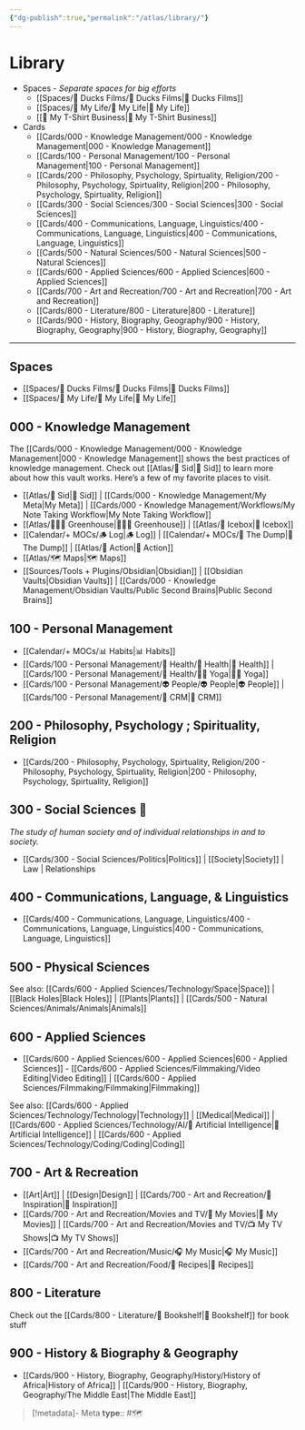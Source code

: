 ```yaml
---
{"dg-publish":true,"permalink":"/atlas/library/"}
---
```



# Library

- Spaces - *Separate spaces for big efforts*
	- [[Spaces/🦆 Ducks Films/🦆 Ducks Films\|🦆 Ducks Films]]
	- [[Spaces/🤘 My Life/🤘 My Life\|🤘 My Life]]
	- [[👕 My T-Shirt Business\|👕 My T-Shirt Business]]
- Cards
	- [[Cards/000 - Knowledge Management/000 - Knowledge Management\|000 - Knowledge Management]]
	- [[Cards/100 - Personal Management/100 - Personal Management\|100 - Personal Management]]
	- [[Cards/200 - Philosophy, Psychology, Spirtuality, Religion/200 - Philosophy, Psychology, Spirtuality, Religion\|200 - Philosophy, Psychology, Spirtuality, Religion]]
	- [[Cards/300 - Social Sciences/300 - Social Sciences\|300 - Social Sciences]]
	- [[Cards/400 - Communications, Language, Linguistics/400 - Communications, Language, Linguistics\|400 - Communications, Language, Linguistics]]
	- [[Cards/500 - Natural Sciences/500 - Natural Sciences\|500 - Natural Sciences]]
	- [[Cards/600 - Applied Sciences/600 - Applied Sciences\|600 - Applied Sciences]]
	- [[Cards/700 - Art and Recreation/700 - Art and Recreation\|700 - Art and Recreation]]
	- [[Cards/800 - Literature/800 - Literature\|800 - Literature]]
	- [[Cards/900 - History, Biography, Geography/900 - History, Biography, Geography\|900 - History, Biography, Geography]]

---

## Spaces
- [[Spaces/🦆 Ducks Films/🦆 Ducks Films\|🦆 Ducks Films]]
- [[Spaces/🤘 My Life/🤘 My Life\|🤘 My Life]]

## 000 - Knowledge Management
The [[Cards/000 - Knowledge Management/000 - Knowledge Management\|000 - Knowledge Management]] shows the best practices of knowledge management. Check out [[Atlas/🧠 Sid\|🧠 Sid]] to learn more about how this vault works. Here’s a few of my favorite places to visit.

- [[Atlas/🧠 Sid\|🧠 Sid]] | [[Cards/000 - Knowledge Management/My Meta\|My Meta]] | [[Cards/000 - Knowledge Management/Workflows/My Note Taking Workflow\|My Note Taking Workflow]] 
- [[Atlas/👨🏻‍🌾 Greenhouse\|👨🏻‍🌾 Greenhouse]] | [[Atlas/🧊 Icebox\|🧊 Icebox]]
- [[Calendar/+ MOCs/🪵 Log\|🪵 Log]] | [[Calendar/+ MOCs/🔗 The Dump\|🔗 The Dump]] | [[Atlas/🏹 Action\|🏹 Action]]
- [[Atlas/🗺 Maps\|🗺 Maps]] 
- [[Sources/Tools + Plugins/Obsidian\|Obsidian]] | [[Obsidian Vaults\|Obsidian Vaults]] | [[Cards/000 - Knowledge Management/Obsidian Vaults/Public Second Brains\|Public Second Brains]]

## 100 - Personal Management

- [[Calendar/+ MOCs/📊 Habits\|📊 Habits]]
- [[Cards/100 - Personal Management/💪 Health/💪 Health\|💪 Health]] | [[Cards/100 - Personal Management/💪 Health/🧘‍♂️ Yoga\|🧘‍♂️ Yoga]]
- [[Cards/100 - Personal Management/👽 People/👽 People\|👽 People]] | [[Cards/100 - Personal Management/👯 CRM\|👯 CRM]]

## 200 - Philosophy, Psychology ; Spirituality, Religion

- [[Cards/200 - Philosophy, Psychology, Spirtuality, Religion/200 - Philosophy, Psychology, Spirtuality, Religion\|200 - Philosophy, Psychology, Spirtuality, Religion]]

## 300 - Social Sciences 👥
*The study of human society and of individual relationships in and to society.*

- [[Cards/300 - Social Sciences/Politics\|Politics]] | [[Society\|Society]] | Law | Relationships

## 400 - Communications, Language, & Linguistics

- [[Cards/400 - Communications, Language, Linguistics/400 - Communications, Language, Linguistics\|400 - Communications, Language, Linguistics]]

## 500 - Physical Sciences


See also: [[Cards/600 - Applied Sciences/Technology/Space\|Space]] | [[Black Holes\|Black Holes]] | [[Plants\|Plants]] | [[Cards/500 - Natural Sciences/Animals/Animals\|Animals]]

## 600 - Applied Sciences

- [[Cards/600 - Applied Sciences/600 - Applied Sciences\|600 - Applied Sciences]] - [[Cards/600 - Applied Sciences/Filmmaking/Video Editing\|Video Editing]] | [[Cards/600 - Applied Sciences/Filmmaking/Filmmaking\|Filmmaking]]

See also: [[Cards/600 - Applied Sciences/Technology/Technology\|Technology]] | [[Medical\|Medical]] | [[Cards/600 - Applied Sciences/Technology/AI/🤖 Artificial Intelligence\|🤖 Artificial Intelligence]] | [[Cards/600 - Applied Sciences/Technology/Coding/Coding\|Coding]]

## 700 - Art & Recreation

- [[Art\|Art]] | [[Design\|Design]] | [[Cards/700 - Art and Recreation/🎨 Inspiration\|🎨 Inspiration]]
- [[Cards/700 - Art and Recreation/Movies and TV/🍿 My Movies\|🍿 My Movies]] |  [[Cards/700 - Art and Recreation/Movies and TV/📺 My TV Shows\|📺 My TV Shows]]
- [[Cards/700 - Art and Recreation/Music/🎧 My Music\|🎧 My Music]]
- [[Cards/700 - Art and Recreation/Food/🍱 Recipes\|🍱 Recipes]]

## 800 - Literature

Check out the [[Cards/800 - Literature/📗 Bookshelf\|📗 Bookshelf]] for book stuff

## 900 - History & Biography & Geography

- [[Cards/900 - History, Biography, Geography/History/History of Africa\|History of Africa]] | [[Cards/900 - History, Biography, Geography/The Middle East\|The Middle East]]

> [!metadata]- Meta
> **type**:: #🗺 
